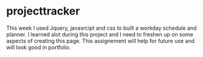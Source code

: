 # projecttracker
This week I used Jquery, javasrcipt and css to built a workday schedule and planner. I learned alot during this project and I need to freshen up on some aspects of creating this page. This assignement will help for future use and will look good in portfolio.
